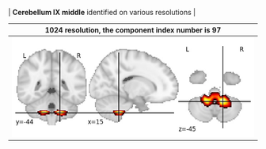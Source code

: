 


| **Cerebellum IX middle** identified on various resolutions |

| 1024 resolution, the component index number is 97|  
|:---:|  
| ![Component 1024](../1024/final/97.jpg "From component 1024: Cerebellum IX middle") |